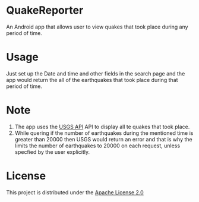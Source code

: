 # QuakeReporter

An Android app that allows user to view quakes that took place during any period of time.

# Usage

Just set up the Date and time and other fields in the search page and the app would return the all of the earthquakes that took place 
during that period of time. 

# Note

1) The app uses the [USGS API](https://earthquake.usgs.gov/fdsnws/event/1/) API to display all te quakes that took place.
2) While quering if the number of earthquakes during the mentioned time is greater than 20000 then USGS would return an error
   and that is why the limits the number of earthquakes to 20000 on each request, unless specfied by the user explicitly.
   
# License

This project is distributed under the [Apache License 2.0](https://www.apache.org/licenses/LICENSE-2.0)
